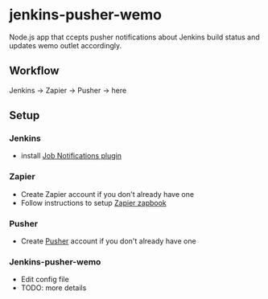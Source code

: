 # jenkins-pusher-wemo
Node.js app that ccepts pusher notifications about Jenkins build status and updates wemo outlet accordingly.

## Workflow ##
Jenkins -> Zapier -> Pusher -> here

## Setup
### Jenkins
* install [Job Notifications plugin](https://plugins.jenkins.io/notification)

### Zapier
* Create Zapier account if you don't already have one
* Follow instructions to setup [Zapier zapbook](https://zapier.com/zapbook/jenkins/pusher/)

### Pusher
* Create [Pusher](https://pusher.com/) account if you don't already have one

### Jenkins-pusher-wemo
* Edit config file 
* TODO: more details

